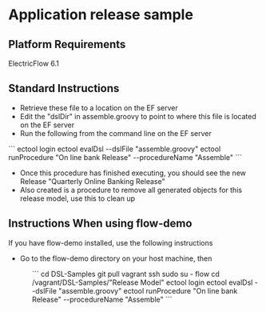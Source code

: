 <H1>Application release sample</H1>

<H2>Platform Requirements</H2>
<p>ElectricFlow 6.1</p>

<H2>Standard Instructions</H2>
<ul>
<li>Retrieve these file to a location on the EF server</li>
<li>Edit the "dslDir" in assemble.groovy to point to where this file is located on the EF server</li>
<li>Run the following from the command line on the EF server</li>
</ul>
```
ectool login <user> <password>
ectool evalDsl --dslFile "assemble.groovy"
ectool runProcedure "On line bank Release" --procedureName "Assemble"
```
<ul>
<li>Once this procedure has finished executing, you should see the new Release "Quarterly Online Banking Release"</li>
<li>Also created is a procedure to remove all generated objects for this release model, use this to clean up</li>
</ul>
<H2>Instructions When using flow-demo</H2>
<p>If you have flow-demo installed, use the following instructions</p>
<ul>
<li>Go to the flow-demo directory on your host machine, then</li>
<ul/>
```
cd DSL-Samples
git pull
vagrant ssh
sudo su - flow
cd /vagrant/DSL-Samples/"Release Model"
ectool login <user> <password>
ectool evalDsl --dslFile "assemble.groovy"
ectool runProcedure "On line bank Release" --procedureName "Assemble"
```
